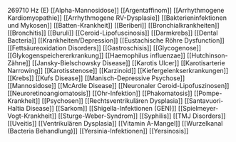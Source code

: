 269710 Hz (E)
[[Alpha-Mannosidose]]
[[Argentaffinom]]
[[Arrhythmogene Kardiomyopathie]]
[[Arrhythmogene RV-Dysplasie]]
[[Bakterieninfektionen und Mykosen]]
[[Batten-Krankheit]]
[[Beriberi]]
[[Bronchialkrankheiten]]
[[Bronchitis]]
[[Buruli]]
[[Ceroid-Lipofuscinosis]]
[[Darmkrebs]]
[[Dental Bacteria]]
[[Krankheiten/Depression]]
[[Eustachische Röhre Dysfunction]]
[[Fettsäureoxidation Disorders]]
[[Gastroschisis]]
[[Glycogenose]]
[[Glykogenspeichererkrankung]]
[[Haemophilus influenzae]]
[[Hutchinson-Zähne]]
[[Jansky-Bielschowsky Disease]]
[[Karotis Ulcer]]
[[Karotisarterie Narrowing]]
[[Karotisstenose]]
[[Karzinoid]]
[[Kiefergelenkserkrankungen]]
[[Krebs]]
[[Kufs Disease]]
[[Manisch-Depressive Psychose]]
[[Mannosidose]]
[[McArdle Disease]]
[[Neuronaler Ceroid-Lipofuszinosen]]
[[Neuroretinoangiomatosis]]
[[Ohr-Infektion]]
[[Phakomatosis]]
[[Pompe-Krankheit]]
[[Psychosen]]
[[Rechtsventrikulären Dysplasia]]
[[Santavuori-Haltia Disease]]
[[Sarkom]]
[[Shigella-Infektionen (GEN)]]
[[Spielmeyer-Vogt-Krankheit]]
[[Sturge-Weber-Syndrom]]
[[Syphilis]]
[[TMJ Disorders]]
[[Uveitis]]
[[Ventrikulären Dysplasia]]
[[Vitamin A-Mangel]]
[[Wurzelkanal (Bacteria Behandlung)]]
[[Yersinia-Infektionen]]
[[Yersinosis]]
